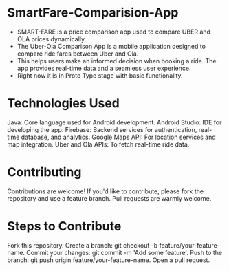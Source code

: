 # SmartFare-Comparision-App

- SMART-FARE is a price comparison app used to compare UBER and OLA prices dynamically.
- The Uber-Ola Comparison App is a mobile application designed to compare ride fares between Uber and Ola.
- This helps users make an informed decision when booking a ride. The app provides real-time data and a seamless user experience.
- Right now it is in Proto Type stage with basic functionality.

# Technologies Used

Java: Core language used for Android development.
Android Studio: IDE for developing the app.
Firebase: Backend services for authentication, real-time database, and analytics.
Google Maps API: For location services and map integration.
Uber and Ola APIs: To fetch real-time ride data.

# Contributing

Contributions are welcome! If you'd like to contribute, please fork the repository and use a feature branch. Pull requests are warmly welcome.

# Steps to Contribute

Fork this repository.
Create a branch: git checkout -b feature/your-feature-name.
Commit your changes: git commit -m 'Add some feature'.
Push to the branch: git push origin feature/your-feature-name.
Open a pull request.
